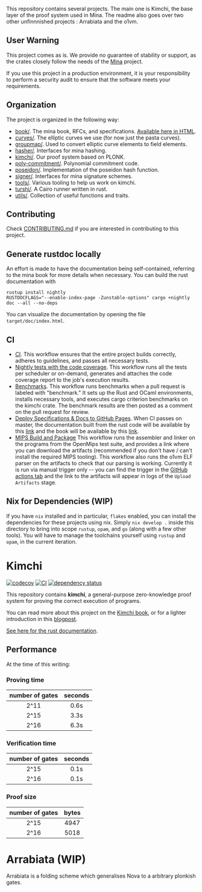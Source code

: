 This repository contains several projects.
The main one is Kimchi, the base layer of the proof system used in Mina.
The readme also goes over two other unfinnnished projects : Arrabiata and the o1vm.


## User Warning

This project comes as is. We provide no guarantee of stability or support, as the crates closely follow the needs of the [Mina](<[https://](https://github.com/minaprotocol/mina)>) project.

If you use this project in a production environment, it is your responsibility to perform a security audit to ensure that the software meets your requirements.



## Organization

The project is organized in the following way:

- [book/](book/). The mina book, RFCs, and specifications. [Available here in HTML](https://o1-labs.github.io/proof-systems).
- [curves/](curves/). The elliptic curves we use (for now just the pasta curves).
- [groupmap/](groupmap/). Used to convert elliptic curve elements to field elements.
- [hasher/](hasher/). Interfaces for mina hashing.
- [kimchi/](kimchi/). Our proof system based on PLONK.
- [poly-commitment/](poly-commitment/). Polynomial commitment code.
- [poseidon/](poseidon/). Implementation of the poseidon hash function.
- [signer/](signer/). Interfaces for mina signature schemes.
- [tools/](tools/). Various tooling to help us work on kimchi.
- [turshi/](turshi/). A Cairo runner written in rust.
- [utils/](utils/). Collection of useful functions and traits.

## Contributing

Check [CONTRIBUTING.md](CONTRIBUTING.md) if you are interested in contributing to this project.

## Generate rustdoc locally

An effort is made to have the documentation being self-contained, referring to the mina book for more details when necessary.
You can build the rust documentation with

<!-- This must be the same than the content in .github/workflows/gh-page.yml -->

```shell
rustup install nightly
RUSTDOCFLAGS="--enable-index-page -Zunstable-options" cargo +nightly doc --all --no-deps
```

You can visualize the documentation by opening the file `target/doc/index.html`.

## CI

<!-- Please update this section if you add more workflows -->

- [CI](.github/workflows/ci.yml).
  This workflow ensures that the entire project builds correctly, adheres to guidelines, and passes all necessary tests.
- [Nightly tests with the code coverage](.github/workflows/ci-nightly.yml).
  This workflow runs all the tests per scheduler or on-demand, generates and attaches the code coverage report to the job's execution results.
- [Benchmarks](.github/workflows/benches.yml).
  This workflow runs benchmarks when a pull request is labeled with "benchmark." It sets up the Rust and OCaml environments, installs necessary tools, and executes cargo criterion benchmarks on the kimchi crate. The benchmark results are then posted as a comment on the pull request for review.
- [Deploy Specifications & Docs to GitHub Pages](.github/workflows/gh-page.yml).
  When CI passes on master, the documentation built from the rust code will be available by this [link](https://o1-labs.github.io/proof-systems/rustdoc) and the book will be available by this [link](https://o1-labs.github.io/proof-systems).
- [MIPS Build and Package](.github/workflows/mips-build.yml)
  This workflow runs the assembler and linker on the programs from the OpenMips test suite, and provides a link where you can download the artifacts (recommended if you don't have / can't install the required MIPS tooling). This workflow also runs the o1vm ELF parser on the artifacts to check that our parsing is working. Currently it is run via manual trigger only -- you can find the trigger in the [GitHub actions tab](https://github.com/o1-labs/proof-systems/actions/workflows/mips-build.yml) and the link to the artifacts will appear in logs of the `Upload Artifacts` stage.

## Nix for Dependencies (WIP)

If you have `nix` installed and in particular, `flakes` enabled, you can install the dependencies for these projects using nix. Simply `nix develop .` inside this directory to bring into scope `rustup`, `opam`, and `go` (along with a few other tools). You will have to manage the toolchains yourself using `rustup` and `opam`, in the current iteration.

# Kimchi

[![codecov](https://codecov.io/gh/o1-labs/proof-systems/graph/badge.svg?token=pl6W1FDfV0)](https://codecov.io/gh/o1-labs/proof-systems)
[![CI](https://github.com/o1-labs/proof-systems/actions/workflows/rust.yml/badge.svg)](https://github.com/o1-labs/proof-systems/actions/workflows/rust.yml)
[![dependency status](https://deps.rs/repo/github/o1-labs/proof-systems/status.svg?style=flat-square)](https://deps.rs/repo/github/o1-labs/proof-systems)

This repository contains **kimchi**, a general-purpose zero-knowledge proof system for proving the correct execution of programs.

You can read more about this project on the [Kimchi book](https://o1-labs.github.io/proof-systems), or for a lighter introduction in this [blogpost](https://minaprotocol.com/blog/kimchi-the-latest-update-to-minas-proof-system).

[See here for the rust documentation](https://o1-labs.github.io/proof-systems/rustdoc).

## Performance

At the time of this writing:

### Proving time

| number of gates | seconds |
| :-------------: | :-----: |
|      2^11       |  0.6s   |
|      2^15       |  3.3s   |
|      2^16       |  6.3s   |

### Verification time

| number of gates | seconds |
| :-------------: | :-----: |
|      2^15       |  0.1s   |
|      2^16       |  0.1s   |

### Proof size

| number of gates | bytes |
| :-------------: | :---: |
|      2^15       | 4947  |
|      2^16       | 5018  |

# Arrabiata (WIP)

Arrabiata is a folding scheme which generalises Nova to a arbitrary plonkish gates.
